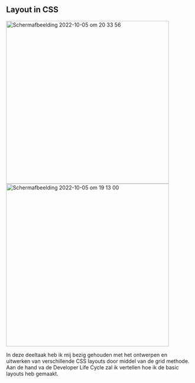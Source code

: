 ## Layout in CSS

<img width="440" alt="Schermafbeelding 2022-10-05 om 20 33 56" src="https://user-images.githubusercontent.com/89298385/200296438-75c223b1-d2ec-41f2-a146-f05e1c8c8ef7.png">
<img width="440" alt="Schermafbeelding 2022-10-05 om 19 13 00" src="https://user-images.githubusercontent.com/89298385/200296653-5a0be59d-d73b-4c08-99e9-b40f29331aa0.png">

In deze deeltaak heb ik mij bezig gehouden met het ontwerpen en uitwerken van verschillende CSS layouts door middel van de grid methode. Aan de hand va de Developer Life Cycle zal ik vertellen hoe ik de basic layouts heb gemaakt.
